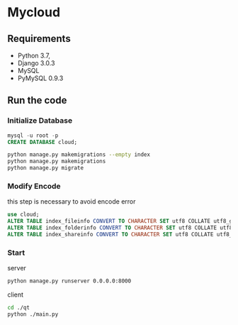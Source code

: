 # Mycloud

## Requirements

- Python 3.7,
- Django 3.0.3
- MySQL
- PyMySQL 0.9.3

## Run the code

### Initialize Database

```sql
mysql -u root -p
CREATE DATABASE cloud;
```

```sh
python manage.py makemigrations --empty index
python manage.py makemigrations  
python manage.py migrate  
```

### Modify Encode

this step is necessary to avoid encode error

```sql
use cloud;
ALTER TABLE index_fileinfo CONVERT TO CHARACTER SET utf8 COLLATE utf8_general_ci;
ALTER TABLE index_folderinfo CONVERT TO CHARACTER SET utf8 COLLATE utf8_general_ci;
ALTER TABLE index_shareinfo CONVERT TO CHARACTER SET utf8 COLLATE utf8_general_ci;
```

### Start

server

```sh
python manage.py runserver 0.0.0.0:8000  
```

client

```sh
cd ./qt
python ./main.py
```